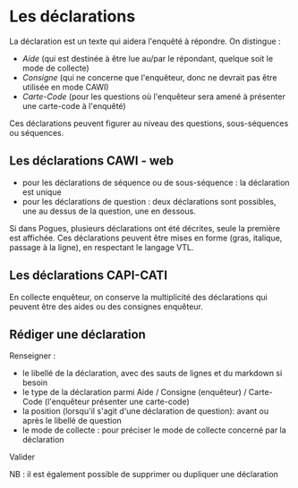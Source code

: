 # Les déclarations

La déclaration est un texte qui aidera l'enquêté à répondre. 
On distingue :

- _Aide_ (qui est destinée à être lue au/par le répondant, quelque soit le mode de collecte)
- _Consigne_ (qui ne concerne que l'enquêteur, donc ne devrait pas être utilisée en mode CAWI)
- _Carte-Code_ (pour les questions où l'enquêteur sera amené à présenter une carte-code à l'enquêté)

Ces déclarations peuvent figurer au niveau des questions, sous-séquences ou séquences.

## Les déclarations CAWI - web
- pour les déclarations de séquence ou de sous-séquence : la déclaration est unique
- pour les déclarations de question : deux déclarations sont possibles, une au dessus de la question, une en dessous.

Si dans Pogues, plusieurs déclarations ont été décrites, seule la première est affichée.
Ces déclarations peuvent être mises en forme (gras, italique, passage à la ligne), en respectant le langage VTL.


## Les déclarations CAPI-CATI
En collecte enquêteur, on conserve la multiplicité des déclarations qui peuvent être des aides ou des consignes enquêteur.


## Rédiger une déclaration 

Renseigner :

- le libellé de la déclaration, avec des sauts de lignes et du markdown si besoin
- le type de la déclaration parmi Aide / Consigne (enquêteur) / Carte-Code (l'enquêteur présenter une carte-code)
- la position (lorsqu'il s'agit d'une déclaration de question): avant ou après le libellé de question
- le mode de collecte : pour préciser le mode de collecte concerné par la déclaration

Valider

NB : il est également possible de supprimer ou dupliquer une déclaration

